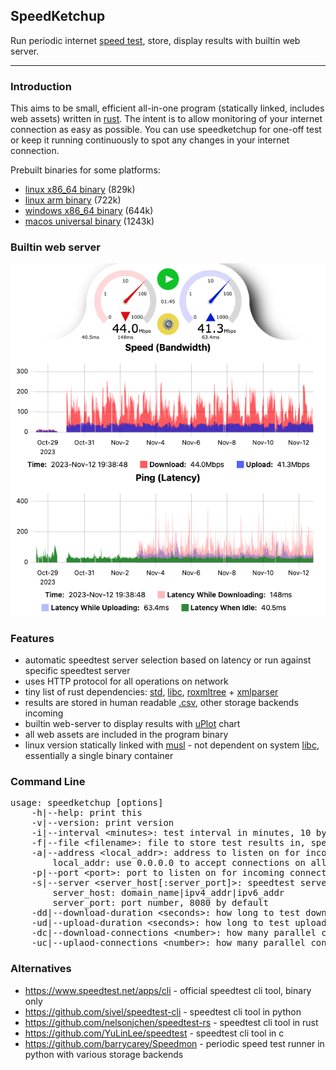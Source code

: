 **SpeedKetchup**
------------------------------

Run periodic internet [speed test](https://speedtest.net), store, display results with builtin web server.

---
### Introduction

This aims to be small, efficient all-in-one program (statically linked, includes web assets) written in [rust](https://rust-lang.org).
The intent is to allow monitoring of your internet connection as easy as possible.
You can use speedketchup for one-off test or keep it running continuously to spot any changes in your internet connection.

Prebuilt binaries for some platforms:
- [linux x86_64 binary](https://github.com/gatispei/speedketchup-files/blob/main/bin/speedketchup) (829k)
- [linux arm binary](https://github.com/gatispei/speedketchup-files/blob/main/bin/speedketchup-arm) (722k)
- [windows x86_64 binary](https://github.com/gatispei/speedketchup-files/blob/main/bin/speedketchup.exe) (644k)
- [macos universal binary](https://github.com/gatispei/speedketchup-files/blob/main/bin/speedketchup-macos) (1243k)

### Builtin web server
![speedketchup webserver](https://github.com/gatispei/speedketchup-files/blob/main/img/ketchup.png "SpeedKetchup webserver")

### Features

- automatic speedtest server selection based on latency or run against specific speedtest server
- uses HTTP protocol for all operations on network
- tiny list of rust dependencies: [std](https://doc.rust-lang.org/std/index.html), [libc](https://crates.io/crates/libc), [roxmltree](https://crates.io/crates/roxmltree) + [xmlparser](https://crates.io/crates/xmlparser)
- results are stored in human readable [.csv](https://en.wikipedia.org/wiki/Comma-separated_values), other storage backends incoming
- builtin web-server to display results with [uPlot](https://github.com/leeoniya/uPlot) chart
- all web assets are included in the program binary
- linux version statically linked with [musl](https://musl.libc.org/) - not dependent on system [libc](https://en.wikipedia.org/wiki/C_standard_library), essentially a single binary container

### Command Line

<pre>
usage: speedketchup [options]
	-h|--help: print this
	-v|--version: print version
	-i|--interval &ltminutes&gt: test interval in minutes, 10 by default
	-f|--file &ltfilename&gt: file to store test results in, speedketchup-results.csv by default
	-a|--address &ltlocal_addr&gt: address to listen on for incoming connections, 127.0.0.1 by default
		local_addr: use 0.0.0.0 to accept connections on all addresses
	-p|--port &ltport&gt: port to listen on for incoming connections, 8080 by default
	-s|--server &ltserver_host[:server_port]&gt: speedtest server to use, avoids automatic server selection if specified
		server_host: domain_name|ipv4_addr|ipv6_addr
		server_port: port number, 8080 by default
	-dd|--download-duration &ltseconds&gt: how long to test download speed, 0 disables test, 10 seconds by default
	-ud|--upload-duration &ltseconds&gt: how long to test upload speed, 0 disables test, 10 seconds by default
	-dc|--download-connections &ltnumber&gt: how many parallel connections to make for download, 8 connections by default
	-uc|--uplaod-connections &ltnumber&gt: how many parallel connections to make for upload, 8 connections by default
</pre>

### Alternatives

- https://www.speedtest.net/apps/cli - official speedtest cli tool, binary only
- https://github.com/sivel/speedtest-cli - speedtest cli tool in python
- https://github.com/nelsonjchen/speedtest-rs - speedtest cli tool in rust
- https://github.com/YuLinLee/speedtest - speedtest cli tool in c
- https://github.com/barrycarey/Speedmon - periodic speed test runner in python with various storage backends
